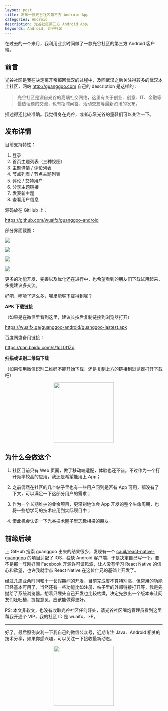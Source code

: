 ```yaml
---
layout: post
title: 发布一款光谷社区第三方 Android App
categories: Android
description: 光谷社区第三方 Android App。
keywords: Android, 光谷社区
---
```


在过去的一个来月，我利用业余时间做了一款光谷社区的第三方 Android 客户端。

## 前言

光谷社区是我在决定离开帝都回武汉的过程中，及回武汉之后关注得较多的武汉本土社区，网站 <http://guanggoo.com> 自己的 description 是这样的：

> 光谷社区是源自光谷的高端社交网络，这里有关于创业、创意、IT、金融等最热话题的交流，也有招聘问答、活动交友等最新资讯的发布。

描述得还比较准确。我觉得身在光谷，或者心系光谷的童鞋们可以关注一下。

## 发布详情

目前支持特性：

1. 登录
2. 首页主题列表（三种视图）
3. 主题详情 / 评论列表
4. 节点列表 / 节点主题列表
5. 评论 / 艾特用户
6. 分享主题链接
7. 发表新主题
8. 查看用户信息

源码放在 GitHub 上：

<https://github.com/wuaifx/guanggoo-android>

部分界面截图：

![](https://wuaifx.ga/guanggoo-android/screenshots/topic-list.png)

![](https://wuaifx.ga/guanggoo-android/screenshots/topic-detail.png)

![](https://wuaifx.ga/guanggoo-android/screenshots/nodes-list.png)

![](https://wuaifx.ga/guanggoo-android/screenshots/drawer.png)

更多的功能开发、完善以及优化还在进行中，也希望看到的朋友们下载试用起来，多提建议多交流。

好吧，啰嗦了这么多，哪里能够下载得到呢？

**APK 下载链接**

（如果是在微信里看到这里，建议长按后复制链接到浏览器打开）

<https://wuaifx.ga/guanggoo-android/guanggoo-lastest.apk>

百度网盘备用链接：

<https://pan.baidu.com/s/1pL0t1Zd>

**扫描或识别二维码下载**

（如果使用微信识别二维码不能开始下载，还是复制上方的链接到浏览器打开下载吧）

<div align="center"><img width="192px" height="192px" src="https://wuaifx.ga/guanggoo-android/qrcode.png"/></div>

## 为什么会做这个

1. 社区目前只有 Web 页面，做了移动端适配，体验也还不错。不过作为一个打开频率较高的应用，我还是希望能用上 App；

2. 之前偶然在社区的几个帖子里也有一些用户问到是否有 App 可用，都没有了下文，可以满足一下这部分用户的需求；

3. 作为一个长期维护的业余项目，更深刻地体会 App 开发的整个生命周期，也将一些想学习的技术应用到实际项目中；

4. 借此机会认识一下光谷技术圈子里志趣相投的朋友。

## 前缘后续

上 GitHub 搜索 guanggoo 出来的结果很少，发现有一个 [cauil/react-native-guanggoo](https://github.com/cauil/react-native-guanggoo) 的项目适配了 iOS，独缺 Android 客户端，于是决定自己写一个。要不是那一阵刚好闹 Facebook 开源许可证风波，让人没有学习 React Native 的信心和欲望，也许我就学点 React Native 在这位仁兄的基础上开发了。

经过几周业余时间和十一长假期间的开发，目前完成度不算特别高，但常用的功能已经基本可用了，当然还有一些功能比如注册、帖子里的外部链接打开等，我是先抛给了系统浏览器。想着只埋头自己开发也比较枯燥，决定先放出一个版本来让网友们吐吐槽，提提意见，应该能做得更好。

PS: 本文非软文，也没有收取光谷社区任何好处，请光谷社区嘴炮管理员看到这里帮我开通个 VIP，我的社区 ID 是 wuaifx，:-P。

---

好了，最后照例安利一下我自己的微信公众号，近期专注 Java、Android 相关的技术分享，如果你感兴趣，可以关注一下接收最新动态。

<div align="center"><img width="192px" height="192px" src="https://wuaifx.ga/assets/images/qrcode.jpg"/></div>
